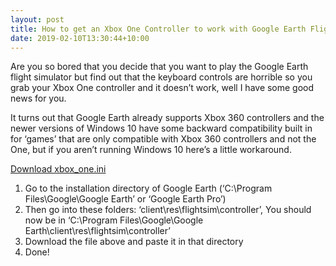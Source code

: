 ```yaml
---
layout: post
title: How to get an Xbox One Controller to work with Google Earth Flight Simulator
date: 2019-02-10T13:30:44+10:00
---
```

Are you so bored that you decide that you want to play the Google Earth flight simulator but find out that the keyboard controls are horrible so you grab your Xbox One controller and it doesn’t work, well I have some good news for you.

It turns out that Google Earth already supports Xbox 360 controllers and the newer versions of Windows 10 have some backward compatibility built in for ‘games’ that are only compatible with Xbox 360 controllers and not the One, but if you aren’t running Windows 10 here’s a little workaround.

  
[Download xbox_one.ini](\assets\downloads\xbox_one.ini)
  


  1. Go to the installation directory of Google Earth (‘C:\Program Files\Google\Google Earth’ or ‘Google Earth Pro’)
  2. Then go into these folders: ‘client\res\flightsim\controller’, You should now be in ‘C:\Program Files\Google\Google Earth\client\res\flightsim\controller’
  3. Download the file above and paste it in that directory 
  4. Done!